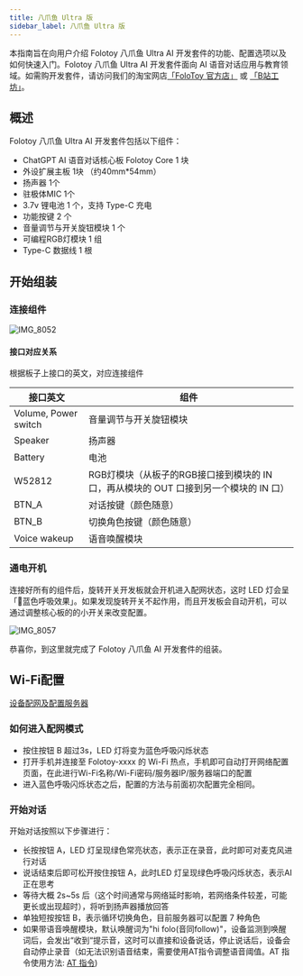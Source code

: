 ```yaml
---
title: 八爪鱼 Ultra 版
sidebar_label: 八爪鱼 Ultra 版
---
```


本指南旨在向用户介绍 Folotoy 八爪鱼 Ultra AI 开发套件的功能、配置选项以及如何快速入门。Folotoy 八爪鱼 Ultra AI 开发套件面向 AI 语音对话应用与教育领域。如需购开发套件，请访问我们的淘宝网店[「FoloToy 官方店」](https://folotoy.taobao.com) 或 [「B站工坊」](https://gf.bilibili.com/item/detail/1104863005)。

## 概述

Folotoy 八爪鱼 Ultra AI 开发套件包括以下组件：

- ChatGPT AI 语音对话核心板 Folotoy Core 1 块
- 外设扩展主板 1块 （约40mm*54mm）
- 扬声器 1个
- 驻极体MIC 1个
- 3.7v 锂电池 1 个，支持 Type-C 充电
- 功能按键 2 个
- 音量调节与开关旋钮模块 1 个
- 可编程RGB灯模块 1 组
- Type-C 数据线 1 根


## 开始组装

### 连接组件

![IMG_8052](https://r2-uploader.lewang.workers.dev/IMG_3108.png)

#### 接口对应关系

根据板子上接口的英文，对应连接组件

| 接口英文 | 组件 | 
|  ----  | ----  |
| Volume, Power switch | 音量调节与开关旋钮模块 |
| Speaker | 扬声器 |
| Battery | 电池 |
| W52812 | RGB灯模块（从板子的RGB接口接到模块的 IN 口，再从模块的 OUT 口接到另一个模块的 IN 口） |
| BTN_A | 对话按键（颜色随意） |
| BTN_B | 切换角色按键（颜色随意） |
| Voice wakeup | 语音唤醒模块 |

### 通电开机

连接好所有的组件后，旋转开关开发板就会开机进入配网状态，这时 LED 灯会呈「🔵蓝色呼吸效果」。如果发现旋转开关不起作用，而且开发板会自动开机，可以通过调整核心板的的小开关来改变配置。


![IMG_8057](https://r2-uploader.lewang.workers.dev/IMG_3113.png)

恭喜你，到这里就完成了 Folotoy 八爪鱼 AI 开发套件的组装。

## Wi-Fi配置

[设备配网及配置服务器](../manual/wifi-connect.md)

### 如何进入配网模式
* 按住按钮 B 超过3s，LED 灯将变为蓝色呼吸闪烁状态
* 打开手机并连接至 Folotoy-xxxx 的 Wi-Fi 热点，手机即可自动打开网络配置页面，在此进行Wi-Fi名称/Wi-Fi密码/服务器IP/服务器端口的配置
* 进入蓝色呼吸闪烁状态之后，配置的方法与前面初次配置完全相同。



<!-- ## 配置开发套件和连接测试服务器

### 初次配置

开发套件在第一次通电开机之后会自动进入配网模式，这时用自己的手机或者电脑，搜索 Wi-Fi，就会看到以 `FoloToy-` 开头的无线网, 选择 `FoloToy-` 之后，稍等片刻，手机或者电脑会自动弹出配置的页面，如果连接上了 `FoloToy-` 但是没有弹出配置页面，可以打开手机或者电脑的浏览器，直接输入 http://192.168.4.1 进行配置

FoloToy 提供的测试 MQTT 服务器

* 地址：47.116.13.134
* 端口：1883

如果希望自建服务器，请[参考这里服务器部署说明](../installation/1panel.md)，选择合适的方案自建服务器。

![Snipaste_2023-12-14_22-50-29](https://github.com/FoloToy/folotoy-doc/assets/1455685/6aa265ed-ccce-4f18-8f06-39abe4c30dc6)


### 重新配置

如果已经配置过，希望进行再次配置，可以参考以下步骤：

* 同时按住按钮 B 和按钮 C 超过3s，LED 灯将变为蓝色呼吸闪烁状态
* 打开手机并连接至 Folotoy- 的 Wi-Fi 热点，手机即可自动打开网络配置页面，在此进行Wi-Fi名称/Wi-Fi密码/服务器IP/服务器端口的配置
* 进入蓝色呼吸闪烁状态之后，配置的方法与前面初次配置完全相同。

扩展板上连接了 3 个按钮，在扩展板上也有标示，如图所示

![ChatGPT Learning Dev](https://github.com/FoloToy/folotoy-doc/assets/1455685/cc2c77b7-2ece-4072-bb9f-867c995e22f0)
 -->

### 开始对话

开始对话按照以下步骤进行：

* 长按按钮 A，LED 灯呈现绿色常亮状态，表示正在录音，此时即可对麦克风进行对话
* 说话结束后即可松开按住按钮 A，此时LED 灯呈现绿色呼吸闪烁状态，表示AI正在思考
* 等待大概 2s~5s 后（这个时间通常与网络延时影响，若网络条件较差，可能更长或出现超时），将听到扬声器播放回答
* 单独短按按钮 B，表示循环切换角色，目前服务器可以配置 7 种角色
* 如果带语音唤醒模块，默认唤醒词为"hi folo(音同follow)"，设备监测到唤醒词后，会发出“收到“提示音，这时可以直接和设备说话，停止说话后，设备会自动停止录音（如无法识别语音结束，需要使用AT指令调整语音阈值。AT 指令使用方法: [AT 指令](../at-command.mdx))

